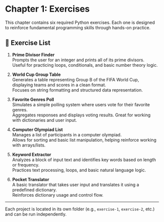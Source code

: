 # Chapter 1: Exercises

This chapter contains six required Python exercises. Each one is designed to reinforce fundamental programming skills through hands-on practice.

## 📝 Exercise List

1. **Prime Divisor Finder**  
   Prompts the user for an integer and prints all of its prime divisors.  
   Useful for practicing loops, conditionals, and basic number theory logic.

2. **World Cup Group Table**  
   Generates a table representing Group B of the FIFA World Cup, displaying teams and scores in a clean format.  
   Focuses on string formatting and structured data representation.

3. **Favorite Genres Poll**  
   Simulates a simple polling system where users vote for their favorite genres.  
   Aggregates responses and displays voting results. Great for working with dictionaries and user input.

4. **Computer Olympiad List**  
   Manages a list of participants in a computer olympiad.  
   Allows for sorting and basic list manipulation, helping reinforce working with arrays/lists.

5. **Keyword Extractor**  
   Analyzes a block of input text and identifies key words based on length or frequency.  
   Practices text processing, loops, and basic natural language logic.

6. **Pocket Translator**  
   A basic translator that takes user input and translates it using a predefined dictionary.  
   Reinforces dictionary usage and control flow.

---

Each project is located in its own folder (e.g., `exercise-1`, `exercise-2`, etc.) and can be run independently.
